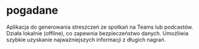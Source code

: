 # pogadane
Aplikacja do generowania streszczeń ze spotkań na Teams lub podcastów. Działa lokalnie (offline), co zapewnia bezpieczeństwo danych. Umożliwia szybkie uzyskanie najważniejszych informacji z długich nagrań.
